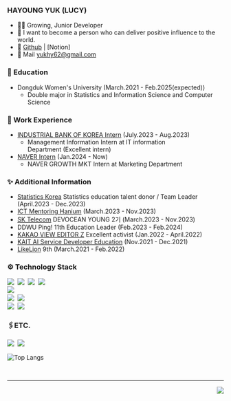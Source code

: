 ### HAYOUNG YUK (LUCY)
- 👩‍💻 Growing, Junior Developer
- 🌟 I want to become a person who can deliver positive influence to the world.
- 🔗 [Github](https://github.com/hayoungyuk) | [Notion]
- 📩 Mail [yukhy62@gmail.com](mailto:yukhy62@gmail.com)

### 🏫 Education
- Dongduk Women's University (March.2021 - Feb.2025(expected))
  - Double major in Statistics and Information Science and Computer Science
      
### 🌱 Work Experience
- [INDUSTRIAL BANK OF KOREA Intern](https://www.ibk.co.kr/) (July.2023 - Aug.2023) 
  - Management Information Intern at IT information Department (Excellent intern)
- [NAVER Intern](https://www.navercorp.com/) (Jan.2024 - Now)
  - NAVER GROWTH MKT Intern at Marketing Department
    
### ✨ Additional Information
- [Statistics Korea](https://kostat.go.kr/ansk/) Statistics education talent donor / Team Leader (April.2023 - Dec.2023)
- [ICT Mentoring Hanium](https://www.hanium.or.kr/portal/index.do) (March.2023 - Nov.2023)
- [SK Telecom](https://devocean.sk.com/) DEVOCEAN YOUNG 2기 (March.2023 - Nov.2023)
- DDWU Ping! 11th Education Leader (Feb.2023 - Feb.2024)
- [KAKAO VIEW EDITOR Z](https://view.kakao.com/) Excellent activist (Jan.2022 - April.2022)
- [KAIT AI Service Developer Education](https://kait.or.kr/) (Nov.2021 - Dec.2021)
- [LikeLion](https://www.likelion.net/) 9th (March.2021 - Feb.2022)

<!--### 🏆 Awards
- [Dongduk Women's University] 2023-02 Dean-recommended scholarship Student (Scholarship students recommended by the Dean)
- [Korea Statistics Promotion Institute] Report on using the statistical data center in the first half of 2023 - Excellence Award
-->

### ⚙️ Technology Stack
<p align="left">
  <img src="https://img.shields.io/badge/-Python-blue"/>&nbsp
  <img src="https://img.shields.io/badge/-C-9cf"/>&nbsp
  <img src="https://img.shields.io/badge/-Java-orange"/>&nbsp 
  <img src="https://img.shields.io/badge/-JavaScript-yellow"/>&nbsp
  <br>
  <img src="https://img.shields.io/badge/-django-green"/>&nbsp
  <br>
  <img src="https://img.shields.io/badge/-AWS-black"/>&nbsp
  <img src="https://img.shields.io/badge/-Git-black"/>&nbsp
  <br>
  <img src="https://img.shields.io/badge/-MySQL-informational"/>&nbsp
  <img src="https://img.shields.io/badge/-R-lightgrey"/>&nbsp
</p>

### 🖇️ETC.
<p align="left">
  <a href="https://buildtoday.tistory.com/"><img src="https://img.shields.io/badge/Tistory-262626?style=flat-square&logo=D-Wave Systems&logoColor=white&link=https://buildtoday.tistory.com/"/></a>&nbsp
  <a href="https://velog.io/@whyhy"><img src="https://img.shields.io/badge/Tech%20Blog-11B48A?style=flat-square&logo=Vimeo&logoColor=white&link=https://velog.io/@whyhy"/></a>&nbsp
</p>


![Top Langs](https://github-readme-stats.vercel.app/api/top-langs/?username=yukhayoung&layout=compact&theme=dark)

</br>

<hr>
<p align="right">
  <img src="https://hits.seeyoufarm.com/api/count/incr/badge.svg?url=https%3A%2F%2Fgithub.com%2Fyukhayoung&count_bg=%2379C83D&title_bg=%23514D4D&icon=&icon_color=%23E7E7E7&title=%F0%9F%91%BBhits++&edge_flat=false"/>
</p>
